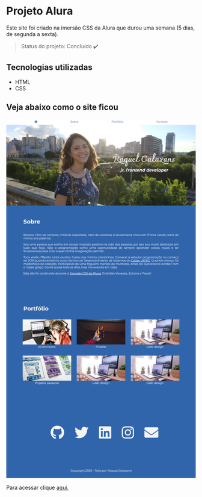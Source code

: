 # Projeto Alura
Este site foi criado na imersão CSS da Alura que durou uma semana (5 dias, de segunda a sexta).

> Status do projeto: Concluído :heavy_check_mark:

## Tecnologias utilizadas
- HTML
- CSS

## Veja abaixo como o site ficou

<img src="img/site alura.png">

Para acessar clique <a target="_blank" href="https://raqcalazans.github.io/PagePessoalAlura/">aqui.</a>
